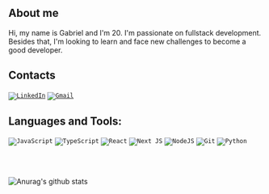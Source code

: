 ## About me
Hi, my name is Gabriel and I'm 20. I'm passionate on fullstack development. Besides that, I'm looking to learn and face new challenges to become a good developer.

## Contacts
<code><a target="_blank" href="https://www.linkedin.com/in/gamorishita/">![LinkedIn](https://img.shields.io/badge/linkedin-%230077B5.svg?style=for-the-badge&logo=linkedin&logoColor=white)</a></code>
<code><a target="_blank" href="mailto:gabrielmorishita@gmail.com">![Gmail](https://img.shields.io/badge/Gmail-D14836?style=for-the-badge&logo=gmail&logoColor=white)</a></code>

## Languages and Tools:
<code>![JavaScript](https://img.shields.io/badge/javascript-%23323330.svg?style=for-the-badge&logo=javascript&logoColor=%23F7DF1E)</code>
<code>![TypeScript](https://img.shields.io/badge/typescript-%23007ACC.svg?style=for-the-badge&logo=typescript&logoColor=white)</code>
<code>![React](https://img.shields.io/badge/react-%2320232a.svg?style=for-the-badge&logo=react&logoColor=%2361DAFB)</code>
<code>![Next JS](https://img.shields.io/badge/Next-black?style=for-the-badge&logo=next.js&logoColor=white)</code>
<code>![NodeJS](https://img.shields.io/badge/node.js-6DA55F?style=for-the-badge&logo=node.js&logoColor=white)</code>
<code>![Git](https://img.shields.io/badge/git-%23F05033.svg?style=for-the-badge&logo=git&logoColor=white)</code>
<code>![Python](https://img.shields.io/badge/python-3670A0?style=for-the-badge&logo=python&logoColor=ffdd54)</code>

<br>
<br>

![Anurag's github stats](https://github-readme-stats.vercel.app/api?username=Garubieru&show_icons=true&theme=dracula)

